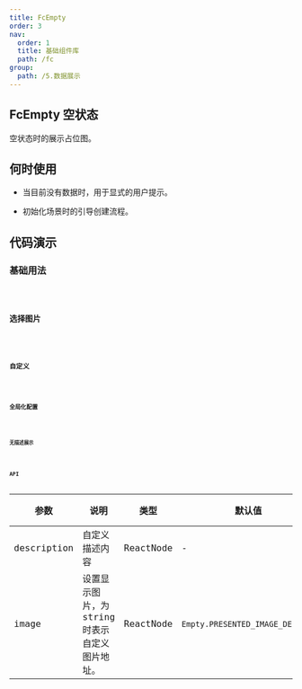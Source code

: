 ```yaml
---
title: FcEmpty
order: 3
nav:
  order: 1
  title: 基础组件库
  path: /fc
group:
  path: /5.数据展示
---
```


## FcEmpty 空状态

空状态时的展示占位图。

## 何时使用

- 当目前没有数据时，用于显式的用户提示。

- 初始化场景时的引导创建流程。


## 代码演示

### 基础用法
<code src="./demo/base01.tsx" />

### 选择图片
<code src="./demo/base02.tsx" />

### 自定义
<code src="./demo/base03.tsx" />

### 全局化配置
<code src="./demo/base04.tsx" />

### 无描述展示
<code src="./demo/base05.tsx" />

## API


| 参数 | 说明 | 类型 | 默认值 | 版本 |
| --- | --- | --- | --- | --- |
| description | 自定义描述内容 | ReactNode | - |  |
| image | 设置显示图片，为 string 时表示自定义图片地址。 | ReactNode | `Empty.PRESENTED_IMAGE_DEFAULT` |  |